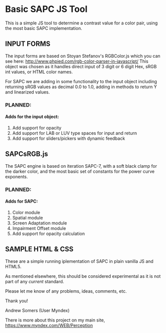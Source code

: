 # Basic SAPC JS Tool

This is a simple JS tool to determine a contrast value for a color pair, using the most basic SAPC implementation.

## INPUT FORMS
The input forms are based on Stoyan Stefanov's RGBColor.js which you can see here: http://www.phpied.com/rgb-color-parser-in-javascript/
This object was chosen as it handles direct input of 3 digit or 6 digit Hex, sRGB int values, or HTML color names. 

For SAPC we are adding in some functionality to the input object including returning sRGB values as decimal 0.0 to 1.0, adding in methods to return Y and linearized values.

### PLANNED:
#### Adds for the input object:
1. Add support for opacity
2. Add support for LAB or LUV type spaces for input and return
3. Add support for sliders/pickers with dynamic feedback

## SAPCsRGB.js
The SAPC engine is based on iteration SAPC-7, with a soft black clamp for the darker color, and the most basic set of constants for the power curve exponents.

### PLANNED:
#### Adds for SAPC:
1. Color module
2. Spatial module
3. Screen Adaptation module
4. Impairment Offset module
5. Add support for opacity calculation

## SAMPLE HTML & CSS
These are a simple running iplementation of SAPC in plain vanilla JS and HTML5.

As mentioned elsewhere, this should be considered experimental as it is not part of any *current* standard.

Please let me know of any problems, ideas, comments, etc. 

Thank you!

Andrew Somers
(User Myndex)

There is more about this project on my main site, https://www.myndex.com/WEB/Perception
